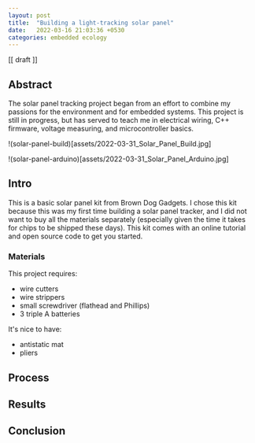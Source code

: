 ```yaml
---
layout: post
title:  "Building a light-tracking solar panel"
date:   2022-03-16 21:03:36 +0530
categories: embedded ecology
---
```

[[ draft ]]

## Abstract

The solar panel tracking project began from an effort to combine my passions for the environment and for embedded systems. This project is still in progress, but has served to teach me in electrical wiring, C++ firmware, voltage measuring, and microcontroller basics.

!(solar-panel-build)[assets/2022-03-31_Solar_Panel_Build.jpg]

!(solar-panel-arduino)[assets/2022-03-31_Solar_Panel_Arduino.jpg]

## Intro
This is a basic solar panel kit from Brown Dog Gadgets. I chose this kit because this was my first time building a solar panel tracker, and I did not want to buy all the materials separately (especially given the time it takes for chips to be shipped these days). This kit comes with an online tutorial and open source code to get you started.

### Materials
This project requires:
- wire cutters
- wire strippers
- small screwdriver (flathead and Phillips)
- 3 triple A batteries

It's nice to have:
- antistatic mat
- pliers

## Process

## Results

## Conclusion
